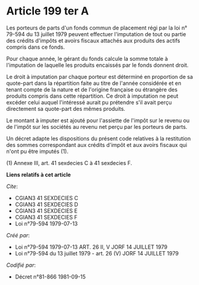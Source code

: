 # Article 199 ter A

Les porteurs de parts d'un fonds commun de placement régi par la loi n° 79-594 du 13 juillet 1979 peuvent effectuer
l'imputation de tout ou partie des crédits d'impôts et avoirs fiscaux attachés aux produits des actifs compris dans ce fonds.

Pour chaque année, le gérant du fonds calcule la somme totale à l'imputation de laquelle les produits encaissés par le fonds
donnent droit.

Le droit à imputation par chaque porteur est déterminé en proportion de sa quote-part dans la répartition faite au titre de
l'année considérée et en tenant compte de la nature et de l'origine française ou étrangère des produits compris dans cette
répartition. Ce droit à imputation ne peut excéder celui auquel l'intéressé aurait pu prétendre s'il avait perçu directement
sa quote-part des mêmes produits.

Le montant à imputer est ajouté pour l'assiette de l'impôt sur le revenu ou de l'impôt sur les sociétés au revenu net perçu
par les porteurs de parts.

Un décret adapte les dispositions du présent code relatives à la restitution des sommes correspondant aux crédits d'impôt et
aux avoirs fiscaux qui n'ont pu être imputés (1).

(1) Annexe III, art. 41 sexdecies C à 41 sexdecies F.

**Liens relatifs à cet article**

_Cite_:

  - CGIAN3 41 SEXDECIES C
  - CGIAN3 41 SEXDECIES D
  - CGIAN3 41 SEXDECIES E
  - CGIAN3 41 SEXDECIES F
  - Loi n°79-594 1979-07-13

_Créé par_:

  - Loi n°79-594 1979-07-13 ART. 26 II, V JORF 14 JUILLET 1979
  - Loi n°79-594 du 13 juillet 1979 - art. 26 (V) JORF 14 JUILLET 1979

_Codifié par_:

  - Décret n°81-866 1981-09-15
